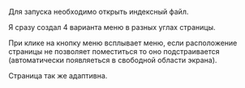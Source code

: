 Для запуска необходимо открыть индексный файл.

Я сразу создал 4 варианта меню в разных углах страницы.

При клике на кнопку меню всплывает меню, если расположение страницы не позволяет поместиться то оно подстраивается (автоматически появляеться в свободной области экрана).

Страница так же адаптивна.